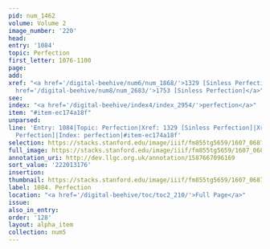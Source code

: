 ```yaml
---
pid: num_1462
volume: Volume 2
image_number: '220'
head:
entry: '1084'
topic: Perfection
first_letter: 1076-1100
page:
add:
xref: "<a href='/digital-beehive/num6/num_1868/'>1329 [Sinless Perfection]</a>|<a
  href='/digital-beehive/num8/num_2683/'>1753 [Sinless Perfection]</a>"
see:
index: "<a href='/digital-beehive/index4/index_2954/'>perfection</a>"
item: "#item-ec174a18f"
unparsed:
line: 'Entry: 1084|Topic: Perfection|Xref: 1329 [Sinless Perfection]|Xref: 1753 [Sinless
  Perfection]|Index: perfection|#item-ec174a18f'
selection: https://stacks.stanford.edu/image/iiif/fm855tg5659/1607_0687/854,3176,2820,1025/full/0/default.jpg
full_image: https://stacks.stanford.edu/image/iiif/fm855tg5659/1607_0687/full/full/0/default.jpg
annotation_uri: http://dev.llgc.org.uk/annotation/1587667096169
sort_value: '222013176'
insertion:
thumbnail: https://stacks.stanford.edu/image/iiif/fm855tg5659/1607_0687/854,3176,600,180/250,/0/default.jpg
label: 1084. Perfection
location: "<a href='/digital-beehive/toc/toc2_210/'>Full Page</a>"
issue:
also_in_entry:
order: '128'
layout: alpha_item
collection: num5
---
```

